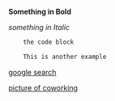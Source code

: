 **Something in Bold**

*something in Italic*

```ruby
    the code block 
```
```java
	This is another example
```
[google search](www.google.com)

[picture of coworking](https://github.com/Joel-B-Williams/phase-0-gps-1/blob/master/Screen%20Shot%20of%20Co%20working.jpg)